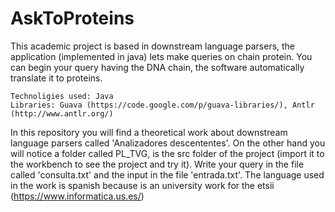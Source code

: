 AskToProteins
=============

This academic project is based in downstream language parsers,  the application (implemented in java) lets make queries on chain protein. You can begin your query having the DNA chain, the software automatically translate it to proteins.

	Technoligies used: Java
	Libraries: Guava (https://code.google.com/p/guava-libraries/), Antlr (http://www.antlr.org/)

In this repository you will find a theoretical work about downstream language parsers called 'Analizadores descententes'. On the other hand you will notice a folder called PL_TVG, is the src folder of the project (import it to the workbench to see the project and try it).
Write your query in the file called 'consulta.txt' and the input in the file 'entrada.txt'.
The language used in the work is spanish because is an university work for the etsii (https://www.informatica.us.es/)